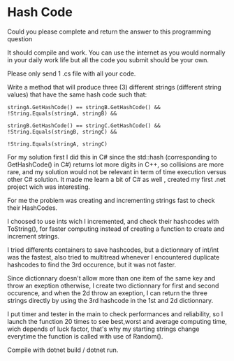 # Hash Code

Could you please complete and return the answer to this programming question

It should compile and work. You can use the internet as you would normally in your daily work life but all the code you submit should be your own.

Please only send 1 .cs file with all your code.


Write a method that will produce three (3) different strings (different string values) that have the same hash code such that:
```
stringA.GetHashCode() == stringB.GetHashCode() && !String.Equals(stringA, stringB) &&

stringB.GetHashCode() == stringC.GetHashCode() && !String.Equals(stringB, stringC) &&

!String.Equals(stringA, stringC)
```

For my solution first I did this in C# since the std::hash (corresponding to GetHashCode() in C#) returns lot more digits in C++, so collisions are more rare, and my solution would not be relevant in term of time execution versus other C# solution. It made me learn a bit of C# as well , created my first .net project wich was interesting.

For me the problem was creating and incrementing strings fast to check their HashCodes.

I choosed to use ints wich I incremented, and check their hashcodes with ToString(), for faster computing instead of creating a function to create and increment strings.

I tried differents containers to save hashcodes, but a dictionnary of int/int was the fastest, also tried to multitread whenever I encountered duplicate hashcodes to find the 3rd occurence, but it was not faster.

Since dictionnary doesn't allow more than one item of the same key and throw an exeption otherwise, I create two dictionnary for first and second occurence, and when the 2d throw an exeption, I can return the three strings directly by using the 3rd hashcode in the 1st and 2d dictionnary.

I put timer and tester in the main to check performances and reliability, so I launch the function 20 times to see best,worst and average computing time, wich depends of luck factor, that's why my starting strings change everytime the function is called with use of Random().

Compile with dotnet build / dotnet run.
